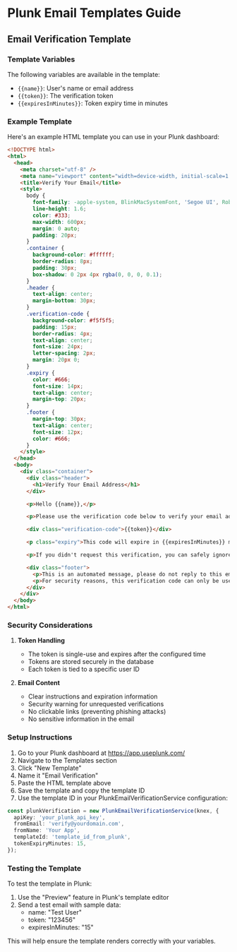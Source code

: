 # Plunk Email Templates Guide

## Email Verification Template

### Template Variables

The following variables are available in the template:

- `{{name}}`: User's name or email address
- `{{token}}`: The verification token
- `{{expiresInMinutes}}`: Token expiry time in minutes

### Example Template

Here's an example HTML template you can use in your Plunk dashboard:

```html
<!DOCTYPE html>
<html>
  <head>
    <meta charset="utf-8" />
    <meta name="viewport" content="width=device-width, initial-scale=1.0" />
    <title>Verify Your Email</title>
    <style>
      body {
        font-family: -apple-system, BlinkMacSystemFont, 'Segoe UI', Roboto, 'Helvetica Neue', Arial, sans-serif;
        line-height: 1.6;
        color: #333;
        max-width: 600px;
        margin: 0 auto;
        padding: 20px;
      }
      .container {
        background-color: #ffffff;
        border-radius: 8px;
        padding: 30px;
        box-shadow: 0 2px 4px rgba(0, 0, 0, 0.1);
      }
      .header {
        text-align: center;
        margin-bottom: 30px;
      }
      .verification-code {
        background-color: #f5f5f5;
        padding: 15px;
        border-radius: 4px;
        text-align: center;
        font-size: 24px;
        letter-spacing: 2px;
        margin: 20px 0;
      }
      .expiry {
        color: #666;
        font-size: 14px;
        text-align: center;
        margin-top: 20px;
      }
      .footer {
        margin-top: 30px;
        text-align: center;
        font-size: 12px;
        color: #666;
      }
    </style>
  </head>
  <body>
    <div class="container">
      <div class="header">
        <h1>Verify Your Email Address</h1>
      </div>

      <p>Hello {{name}},</p>

      <p>Please use the verification code below to verify your email address:</p>

      <div class="verification-code">{{token}}</div>

      <p class="expiry">This code will expire in {{expiresInMinutes}} minutes.</p>

      <p>If you didn't request this verification, you can safely ignore this email.</p>

      <div class="footer">
        <p>This is an automated message, please do not reply to this email.</p>
        <p>For security reasons, this verification code can only be used once.</p>
      </div>
    </div>
  </body>
</html>
```

### Security Considerations

1. **Token Handling**

   - The token is single-use and expires after the configured time
   - Tokens are stored securely in the database
   - Each token is tied to a specific user ID

2. **Email Content**
   - Clear instructions and expiration information
   - Security warning for unrequested verifications
   - No clickable links (preventing phishing attacks)
   - No sensitive information in the email

### Setup Instructions

1. Go to your Plunk dashboard at https://app.useplunk.com/
2. Navigate to the Templates section
3. Click "New Template"
4. Name it "Email Verification"
5. Paste the HTML template above
6. Save the template and copy the template ID
7. Use the template ID in your PlunkEmailVerificationService configuration:

```typescript
const plunkVerification = new PlunkEmailVerificationService(knex, {
  apiKey: 'your_plunk_api_key',
  fromEmail: 'verify@yourdomain.com',
  fromName: 'Your App',
  templateId: 'template_id_from_plunk',
  tokenExpiryMinutes: 15,
});
```

### Testing the Template

To test the template in Plunk:

1. Use the "Preview" feature in Plunk's template editor
2. Send a test email with sample data:
   - name: "Test User"
   - token: "123456"
   - expiresInMinutes: "15"

This will help ensure the template renders correctly with your variables.
